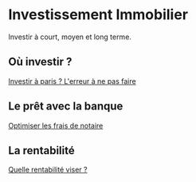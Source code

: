 # Investissement Immobilier

Investir à court, moyen et long terme.


## Où investir ?

[Investir à paris ? L'erreur à ne pas faire](https://investissement-immobilier.github.io/investir-a-paris-erreur)

## Le prêt avec la banque

[Optimiser les frais de notaire](https://investissement-immobilier.github.io/optimiser-les-frais-de-notaire)


## La rentabilité

[Quelle rentabilité viser ?](https://investissement-immobilier.github.io/quelle-rentabilite-viser)

